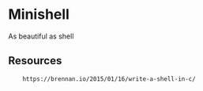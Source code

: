 # Minishell

As beautiful as shell

## Resources
		https://brennan.io/2015/01/16/write-a-shell-in-c/